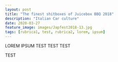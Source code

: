 ```yaml
---
layout: post
title: "The finest shitboxes of Juicebox BBQ 2018"
description: "Italian Car culture"
date: 2020-03-27
feature_image: images/Japfest2018-13.jpg
tags: [rubrica1, test, rubrica2, lorem, ipsum]
---
```



LOREM IPSUM TEST TEST TEST

<!--more-->

TEST
